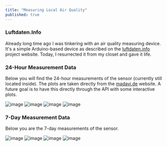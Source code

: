 ```yaml
---
title: "Measuring Local Air Quality"
published: true
---
```


### Luftdaten.Info

Already long time ago I was tinkering with an air quality measuring device. It's a simple Arduino-based device as described on the [luftdaten.info](https://luftdaten.info/) project website. Today, I resurrected it from my closet and gave it life.

### 24-Hour Measurement Data

Below you will find the 24-hour measurements of the sensor (currently still located inside). The plots are taken directly from the [madavi.de](https://www.madavi.de) website. A future goal is to have this directly through the API with some interactive plots.

![image](https://www.madavi.de/sensor/images/sensor-esp8266-2634858-dht-1-day.png)
![image](https://www.madavi.de/sensor/images/sensor-esp8266-2634858-dht-25-day.png)
![image](https://www.madavi.de/sensor/images/sensor-esp8266-2634858-sds011-1-day.png)
![image](https://www.madavi.de/sensor/images/sensor-esp8266-2634858-sds011-25-day.png)

### 7-Day Measurement Data

Below you are the 7-day measurements of the sensor.

![image](https://www.madavi.de/sensor/images/sensor-esp8266-2634858-dht-1-week.png)
![image](https://www.madavi.de/sensor/images/sensor-esp8266-2634858-dht-25-week.png)
![image](https://www.madavi.de/sensor/images/sensor-esp8266-2634858-sds011-1-week.png)
![image](https://www.madavi.de/sensor/images/sensor-esp8266-2634858-sds011-25-week.png)
